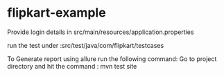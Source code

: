 # flipkart-example

Provide login details in src/main/resources/application.properties

run the test under :src/test/java/com/flipkart/testcases 

To Generate report using allure run the following command: Go to project directory and hit the command : mvn test site
